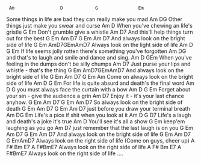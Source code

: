      Am                 D            G               Em
Some things in life are bad they can really make you mad
Am DG Other things just make you swear and curse 
            Am                D
When you've chewing an life's gristle
      G              Em
Don't grumble give a whistle
    Am                                   D7
And this'll help things turn out for the best
    G      Em          Am     D7      G      Em    Am    D7
And always look on the bright side of life
G Em AmD7GEmAmD7 Always look on the light side of life 
   Am               D              G                Em
If life seems jolly rotten there's something you've forgotten
Am DG
and that's to laugh and smile and dance and sing. 
Am D GEm When you've feeling in the dumps don't be silly chumps 
     Am                                       D7
Just purse your lips and whistle - that's the thing
G Em AmD7GEmAmD7 And always look on the bright side of life 
           G   Em          Am    D7        G     Em    Am
Come on always look on the bright side of life
     Am               D        G               Em
For life is quite absurd and death's the final word
         Am              D              G
you must always face the curtain with a bow
   Am             D              G          Em
Forget about your sin - give the audience a grin
  Am                                D7
Enjoy it - it's your last chance anyhow.
    G      Em          Am     D7      G      Em    Am    D7
So always look on the bright side of death
G      Em       Am           D7    G         Em    Am    D7
just before you draw your terminal breath
Am DG Em Life's a pice if shit when you look at it Am D G 
D7 
Life's a laugh and death's a joke it's true
       Am             D
You'll see it's all a show
        G               Em
keep'em laughing as you go
       Am                               D7
just remember that the last laugh is on you
G Em Am D7 G Em Am D7 And always look on the bright side of life
G Em Am D7 G EmAmD7 Always look on the right side of life
(Come on guys, cheer up)
A F# Bm E7 A F#BmE7 Always look on the right side of life
A F# Bm E7 A F#BmE7 Always look on the right side of life .... 
